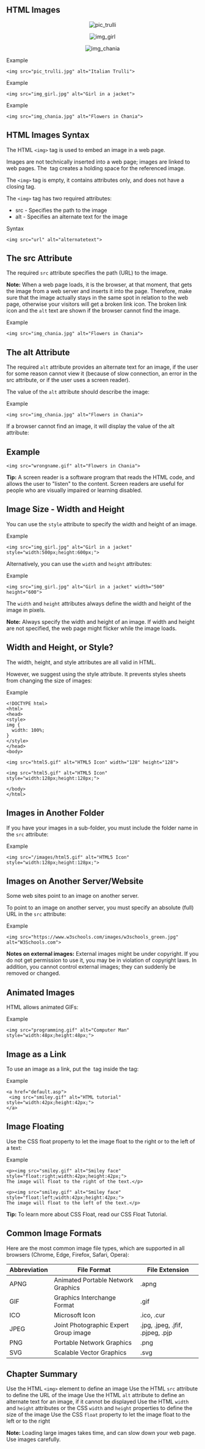 HTML Images
---

<p align="center"

![pic_trulli](https://user-images.githubusercontent.com/47166768/191548727-657cd380-9afd-4bb9-94ff-be9465a4fee7.jpg)

 </p> 
  
<p align="center" 
 
![img_girl](https://user-images.githubusercontent.com/47166768/191548813-d3c8ebca-2868-4174-8f9a-84dbfe62a189.jpg)

</p>   
 
<p align="center"  
 
![img_chania](https://user-images.githubusercontent.com/47166768/191548863-e77b70e7-dc52-475e-a994-ea17beee2645.jpg)

</p>


Example
```
<img src="pic_trulli.jpg" alt="Italian Trulli">
```

Example
```
<img src="img_girl.jpg" alt="Girl in a jacket">
```

Example
```
<img src="img_chania.jpg" alt="Flowers in Chania">
```


HTML Images Syntax
---
The HTML `<img>` tag is used to embed an image in a web page.

Images are not technically inserted into a web page; images are linked to web pages. The <img> tag creates a holding space for the referenced image.

The `<img>` tag is empty, it contains attributes only, and does not have a closing tag.

The `<img>` tag has two required attributes:

- src - Specifies the path to the image
- alt - Specifies an alternate text for the image


Syntax
```
<img src="url" alt="alternatetext">
```



The src Attribute
---
The required `src` attribute specifies the path (URL) to the image.

**Note:** When a web page loads, it is the browser, at that moment, that gets the image from a web server and inserts it into the page. Therefore, make sure that the image actually stays in the same spot in relation to the web page, otherwise your visitors will get a broken link icon. The broken link icon and the `alt` text are shown if the browser cannot find the image.

Example
```
<img src="img_chania.jpg" alt="Flowers in Chania">
```


The alt Attribute
---
The required `alt` attribute provides an alternate text for an image, if the user for some reason cannot view it (because of slow connection, an error in the src attribute, or if the user uses a screen reader).

The value of the `alt` attribute should describe the image:

Example
```
<img src="img_chania.jpg" alt="Flowers in Chania">
```


If a browser cannot find an image, it will display the value of the alt attribute:

Example
---


```
<img src="wrongname.gif" alt="Flowers in Chania">
```

**Tip:** A screen reader is a software program that reads the HTML code, and allows the user to "listen" to the content. Screen readers are useful for people who are visually impaired or learning disabled.





Image Size - Width and Height
---
You can use the `style` attribute to specify the width and height of an image.

Example


```
<img src="img_girl.jpg" alt="Girl in a jacket" style="width:500px;height:600px;">
```

Alternatively, you can use the `width` and `height` attributes:

Example

```
<img src="img_girl.jpg" alt="Girl in a jacket" width="500" height="600">
```
The `width` and `height` attributes always define the width and height of the image in pixels.

**Note:** Always specify the width and height of an image. If width and height are not specified, the web page might flicker while the image loads.



Width and Height, or Style?
---
The width, height, and style attributes are all valid in HTML.

However, we suggest using the style attribute. It prevents styles sheets from changing the size of images:

Example
```
<!DOCTYPE html>
<html>
<head>
<style>
img {
  width: 100%;
}
</style>
</head>
<body>

<img src="html5.gif" alt="HTML5 Icon" width="128" height="128">

<img src="html5.gif" alt="HTML5 Icon" style="width:128px;height:128px;">

</body>
</html>
```



Images in Another Folder
---
If you have your images in a sub-folder, you must include the folder name in the `src` attribute:

Example
```
<img src="/images/html5.gif" alt="HTML5 Icon" style="width:128px;height:128px;">
```


Images on Another Server/Website
---
Some web sites point to an image on another server.

To point to an image on another server, you must specify an absolute (full) URL in the `src` attribute:

Example
```
<img src="https://www.w3schools.com/images/w3schools_green.jpg" alt="W3Schools.com">
```


**Notes on external images:** External images might be under copyright. If you do not get permission to use it, you may be in violation of copyright laws. In addition, you cannot control external images; they can suddenly be removed or changed.

Animated Images
---
HTML allows animated GIFs:

Example
```
<img src="programming.gif" alt="Computer Man" style="width:48px;height:48px;">
```



Image as a Link
---
To use an image as a link, put the <img> tag inside the <a> tag:

Example
 
 ```
<a href="default.asp">
  <img src="smiley.gif" alt="HTML tutorial" style="width:42px;height:42px;">
</a>
```

 
Image Floating
 ---
Use the CSS float property to let the image float to the right or to the left of a text:

Example
 ```
<p><img src="smiley.gif" alt="Smiley face" style="float:right;width:42px;height:42px;">
The image will float to the right of the text.</p>

<p><img src="smiley.gif" alt="Smiley face" style="float:left;width:42px;height:42px;">
The image will float to the left of the text.</p> 
```
 
**Tip:** To learn more about CSS Float, read our CSS Float Tutorial. 
 

 
Common Image Formats
 ---
Here are the most common image file types, which are supported in all browsers (Chrome, Edge, Firefox, Safari, Opera):

|Abbreviation|	File Format|	File Extension|
|-|-|-|
|APNG|	Animated Portable Network Graphics|	.apng|
|GIF|	Graphics Interchange Format|	.gif|
|ICO|	Microsoft Icon|	.ico, .cur|
|JPEG|	Joint Photographic Expert Group image|	.jpg, .jpeg, .jfif, .pjpeg, .pjp|
|PNG|	Portable Network Graphics	|.png|
|SVG|	Scalable Vector Graphics	|.svg |

 
 
 
Chapter Summary
 ---
Use the HTML `<img>` element to define an image
Use the HTML `src` attribute to define the URL of the image
Use the HTML `alt` attribute to define an alternate text for an image, if it cannot be displayed
Use the HTML `width` and `height` attributes or the CSS `width` and `height` properties to define the size of the image
Use the CSS `float` property to let the image float to the left or to the right
 
 
**Note:** Loading large images takes time, and can slow down your web page. Use images carefully. 

 

 
 
 
 
